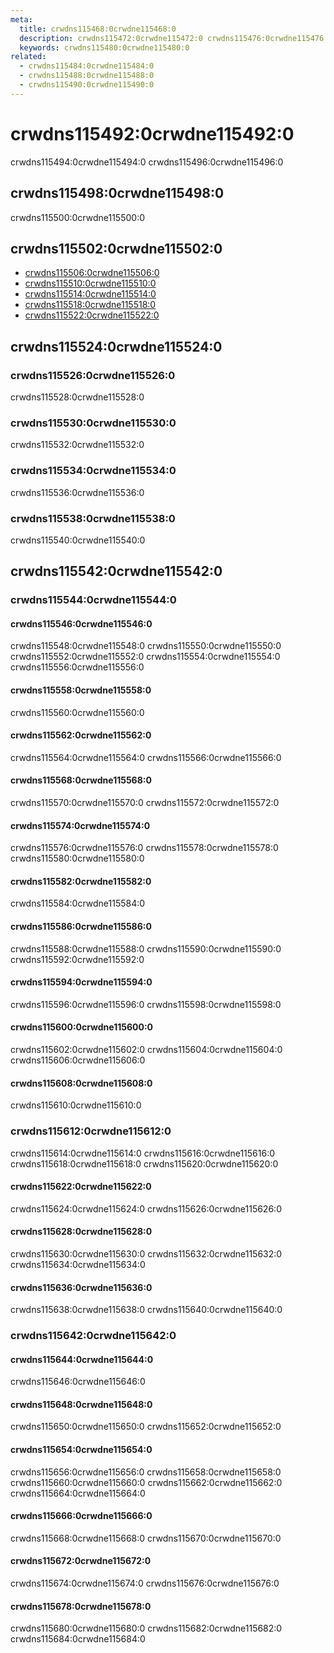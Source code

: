 ```yaml
---
meta:
  title: crwdns115468:0crwdne115468:0
  description: crwdns115472:0crwdne115472:0 crwdns115476:0crwdne115476:0
  keywords: crwdns115480:0crwdne115480:0
related:
  - crwdns115484:0crwdne115484:0
  - crwdns115488:0crwdne115488:0
  - crwdns115490:0crwdne115490:0
---
```


# crwdns115492:0crwdne115492:0

crwdns115494:0crwdne115494:0 crwdns115496:0crwdne115496:0

<entry-ad />

## crwdns115498:0crwdne115498:0

crwdns115500:0crwdne115500:0

<example file="v-data-table/usage" />

## crwdns115502:0crwdne115502:0

- [crwdns115506:0crwdne115506:0](crwdns115504:0crwdne115504:0)
- [crwdns115510:0crwdne115510:0](crwdns115508:0crwdne115508:0)
- [crwdns115514:0crwdne115514:0](crwdns115512:0crwdne115512:0)
- [crwdns115518:0crwdne115518:0](crwdns115516:0crwdne115516:0)
- [crwdns115522:0crwdne115522:0](crwdns115520:0crwdne115520:0)

## crwdns115524:0crwdne115524:0

### crwdns115526:0crwdne115526:0

crwdns115528:0crwdne115528:0

### crwdns115530:0crwdne115530:0

crwdns115532:0crwdne115532:0

### crwdns115534:0crwdne115534:0

crwdns115536:0crwdne115536:0

### crwdns115538:0crwdne115538:0

crwdns115540:0crwdne115540:0

## crwdns115542:0crwdne115542:0

### crwdns115544:0crwdne115544:0

#### crwdns115546:0crwdne115546:0

crwdns115548:0crwdne115548:0 crwdns115550:0crwdne115550:0 crwdns115552:0crwdne115552:0 crwdns115554:0crwdne115554:0 crwdns115556:0crwdne115556:0

<example file="v-data-table/prop-custom-filter" />

#### crwdns115558:0crwdne115558:0

crwdns115560:0crwdne115560:0

<example file="v-data-table/prop-dense" />

#### crwdns115562:0crwdne115562:0

crwdns115564:0crwdne115564:0 crwdns115566:0crwdne115566:0

<example file="v-data-table/prop-filterable" />

#### crwdns115568:0crwdne115568:0

crwdns115570:0crwdne115570:0 crwdns115572:0crwdne115572:0

<example file="v-data-table/prop-footer-props" />

#### crwdns115574:0crwdne115574:0

crwdns115576:0crwdne115576:0 crwdns115578:0crwdne115578:0 crwdns115580:0crwdne115580:0

<example file="v-data-table/prop-grouping" />

#### crwdns115582:0crwdne115582:0

crwdns115584:0crwdne115584:0

<example file="v-data-table/prop-hide-header-footer" />

#### crwdns115586:0crwdne115586:0

crwdns115588:0crwdne115588:0 crwdns115590:0crwdne115590:0 crwdns115592:0crwdne115592:0

<example file="v-data-table/prop-loading" />

#### crwdns115594:0crwdne115594:0

crwdns115596:0crwdne115596:0 crwdns115598:0crwdne115598:0

<example file="v-data-table/prop-multi-sort" />

#### crwdns115600:0crwdne115600:0

crwdns115602:0crwdne115602:0 crwdns115604:0crwdne115604:0 crwdns115606:0crwdne115606:0

<example file="v-data-table/prop-row-selection" />

#### crwdns115608:0crwdne115608:0

crwdns115610:0crwdne115610:0

<example file="v-data-table/prop-search" />

### crwdns115612:0crwdne115612:0

crwdns115614:0crwdne115614:0 crwdns115616:0crwdne115616:0 crwdns115618:0crwdne115618:0 crwdns115620:0crwdne115620:0

<example file="v-data-table/slot-main" />

#### crwdns115622:0crwdne115622:0

crwdns115624:0crwdne115624:0 crwdns115626:0crwdne115626:0

<example file="v-data-table/slot-header" />

#### crwdns115628:0crwdne115628:0

crwdns115630:0crwdne115630:0 crwdns115632:0crwdne115632:0 crwdns115634:0crwdne115634:0

<example file="v-data-table/slot-item" />

#### crwdns115636:0crwdne115636:0

crwdns115638:0crwdne115638:0 crwdns115640:0crwdne115640:0

<example file="v-data-table/slot-simple-checkbox" />

### crwdns115642:0crwdne115642:0

#### crwdns115644:0crwdne115644:0

crwdns115646:0crwdne115646:0

<example file="v-data-table/misc-crud" />

#### crwdns115648:0crwdne115648:0

crwdns115650:0crwdne115650:0 crwdns115652:0crwdne115652:0

<example file="v-data-table/misc-edit-dialog" />

#### crwdns115654:0crwdne115654:0

crwdns115656:0crwdne115656:0 crwdns115658:0crwdne115658:0 crwdns115660:0crwdne115660:0 crwdns115662:0crwdne115662:0 crwdns115664:0crwdne115664:0

<example file="v-data-table/misc-expand" />

#### crwdns115666:0crwdne115666:0

crwdns115668:0crwdne115668:0 crwdns115670:0crwdne115670:0

<example file="v-data-table/misc-external-paginate" />

#### crwdns115672:0crwdne115672:0

crwdns115674:0crwdne115674:0 crwdns115676:0crwdne115676:0

<example file="v-data-table/misc-external-sort" />

#### crwdns115678:0crwdne115678:0

crwdns115680:0crwdne115680:0 crwdns115682:0crwdne115682:0 crwdns115684:0crwdne115684:0

<example file="v-data-table/misc-server-side-paginate-and-sort" />

<backmatter />
